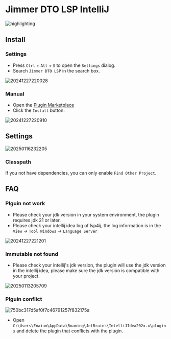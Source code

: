 # Jimmer DTO LSP IntelliJ

![highlighting](https://s2.loli.net/2024/12/13/yes1EwWzq3UHJYv.png)

## Install

### Settings

- Press `Ctrl` + `Alt` + `S` to open the `Settings` dialog.
- Search `Jimmer DTO LSP` in the search box.

![20241227220028](https://s2.loli.net/2024/12/27/BRMcmEwKJ2Y9HgP.png)

### Manual

- Open the [Plugin Marketplace](https://plugins.jetbrains.com/plugin/26045-jimmer-dto-lsp)
- Click the `Install` button.

![20241227220910](https://s2.loli.net/2024/12/27/Npz8HLXx7cRC65j.png)

## Settings

![20250116232205](https://s2.loli.net/2025/01/16/MBbm1uXcOrCdIkp.png)

### Classpath

If you not have dependencies, you can only enable `Find Other Project`.

## FAQ

### Plguin not work

- Please check your jdk version in your system environment, the plugin requires jdk 21 or later.
- Please check your intellij idea log of lsp4ij, the log information is in the `View` -> `Tool Windows` -> `Language Server`

![20241227221201](https://s2.loli.net/2024/12/27/gfpZQewNoVuHiym.png)

### Immutable not found

- Please check your intellij's jdk version, the plugin will use the jdk version in the intellij idea, please make sure
  the jdk version is compatible with your project.

![20250113205709](https://s2.loli.net/2025/01/13/ZFofEjPI8zGyMWw.png)

### Plguin conflict

![750bc317d5af0f7c46791257f832175a](https://s2.loli.net/2024/12/27/cZDw8aFdqLo6RGx.png)

- Open `C:\Users\Enaium\AppData\Roaming\JetBrains\IntelliJIdea202x.x\plugins` and delete the plugin that conflicts with the plugin.